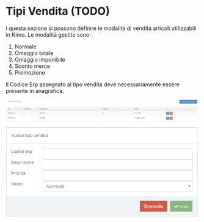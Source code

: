 # Tipi Vendita \(TODO\)

I questa sezione si possono definire le modalità di vendita articoli utilizzabili in Kimo. Le modalità gestite sono: 

1. Normale
2. Omaggio totale
3. Omaggio imponibile
4. Sconto merce
5. Promozione

Il Codice Erp assegnato al tipo vendita deve necessariamente essere presente in anagrafica.

![Elenco tipi vendita](../../.gitbook/assets/image%20%2832%29.png)

![Form inserimento nuovo tipo vendita](../../.gitbook/assets/image%20%2821%29.png)



